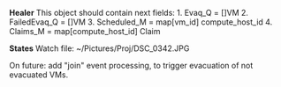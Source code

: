 **Healer**
This object should contain next fields:
    1. Evaq_Q = []VM
    2. FailedEvaq_Q = []VM
    3. Scheduled_M = map[vm_id] compute_host_id
    4. Claims_M = map[compute_host_id] Claim

**States**
Watch file: ~/Pictures/Proj/DSC_0342.JPG

On future: add "join" event processing, to trigger evacuation of not 
evacuated VMs.